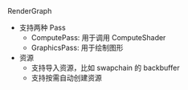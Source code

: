 <datails>
<summary>RenderGraph</summary>

- 支持两种 Pass
  - ComputePass: 用于调用 ComputeShader
  - GraphicsPass: 用于绘制图形
- 资源
  - 支持导入资源，比如 swapchain 的 backbuffer
  - 支持按需自动创建资源

</datails>
